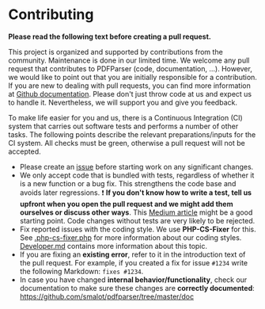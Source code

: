 # Contributing

**Please read the following text before creating a pull request.**

This project is organized and supported by contributions from the community. Maintenance is done in our limited time.
We welcome any pull request that contributes to PDFParser (code, documentation, ...).
However, we would like to point out that you are initially responsible for a contribution.
If you are new to dealing with pull requests, you can find more information at [Github documentation](https://docs.github.com/en/pull-requests/collaborating-with-pull-requests/proposing-changes-to-your-work-with-pull-requests/about-pull-requests).
Please don't just throw code at us and expect us to handle it.
Nevertheless, we will support you and give you feedback.

To make life easier for you and us, there is a Continuous Integration (CI) system that carries out software tests and performs a number of other tasks.
The following points describe the relevant preparations/inputs for the CI system.
All checks must be green, otherwise a pull request will not be accepted.
* Please create an [issue](https://github.com/smalot/pdfparser/issues) before starting work on any significant changes.
* We only accept code that is bundled with tests, regardless of whether it is a new function or a bug fix. This strengthens the code base and avoids later regressions. :exclamation: **If you don't know how to write a test, tell us upfront when you open the pull request and we might add them ourselves or discuss other ways**. This [Medium article](https://pguso.medium.com/a-beginners-guide-to-phpunit-writing-and-running-unit-tests-in-php-d0b23b96749f) might be a good starting point. Code changes without tests are very likely to be rejected.
* Fix reported issues with the coding style. We use **PHP-CS-Fixer** for this. See [.php-cs-fixer.php](./.php-cs-fixer.php) for more information about our coding styles. [Developer.md](./doc/Developer.md) contains more information about this topic.
* If you are fixing an **existing error**, refer to it in the introduction text of the pull request. For example, if you created a fix for issue `#1234` write the following Markdown: `fixes #1234`.
* In case you have changed **internal behavior/functionality**, check our documentation to make sure these changes are **correctly documented**: https://github.com/smalot/pdfparser/tree/master/doc
